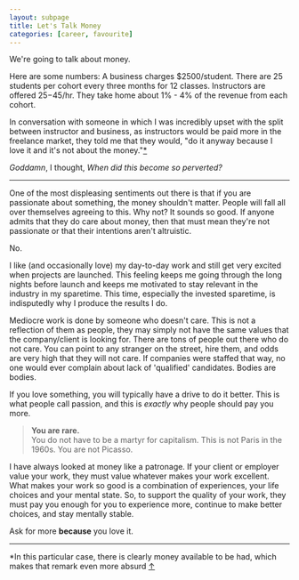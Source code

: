 ```yaml
---
layout: subpage
title: Let's Talk Money
categories: [career, favourite]
---
```

We're going to talk about money.

Here are some numbers: A business charges $2500/student. There are 25 students per cohort every three months for 12 classes. Instructors are offered $25-$45/hr. They take home about 1% - 4% of the revenue from each cohort.

In conversation with someone in which I was incredibly upset with the split between instructor and business, as instructors would be paid more in the freelance market, they told me that they would, "do it anyway because I love it and it's not about the money."<a id="anchor-1" href="#note-1">*</a>

*Goddamn*, I thought, *When did this become so perverted?*

<hr class="small">

One of the most displeasing sentiments out there is that if you are passionate about something, the money shouldn't matter. People will fall all over themselves agreeing to this. Why not? It sounds so good. If anyone admits that they do care about money, then that must mean they're not passionate or that their intentions aren't altruistic.

No.

I like (and occasionally love) my day-to-day work and still get very excited when projects are launched. This feeling keeps me going through the long nights before launch and keeps me motivated to stay relevant in the industry in my sparetime. This time, especially the invested sparetime, is indisputedly why I produce the results I do.

Mediocre work is done by someone who doesn't care. This is not a reflection of them as people, they may simply not have the same values that the company/client is looking for. There are tons of people out there who do not care. You can point to any stranger on the street, hire them, and odds are very high that they will not care. If companies were staffed that way, no one would ever complain about lack of 'qualified' candidates. Bodies are bodies.

If you love something, you will typically have a drive to do it better. This is what people call passion, and this is <em>exactly</em> why people should pay you more.

<blockquote class="large">
	<p><b>You are rare.</b>
	<br>You do not have to be a martyr for capitalism. This is not Paris in the 1960s. You are not Picasso.</p>
</blockquote>

I have always looked at money like a patronage. If your client or employer value your work, they must value whatever makes your work excellent. What makes your work so good is a combination of experiences, your life choices and your mental state. So, to support the quality of your work, they must pay you enough for you to experience more, continue to make better choices, and stay mentally stable.

Ask for more **because** you love it.

<hr class="small">

<div class="field-notes">
    <p id="note-1" class="h6">*In this particular case, there is clearly money available to be had, which makes that remark even more absurd <a href="#anchor-1">&#8593;</a></p>
</div>